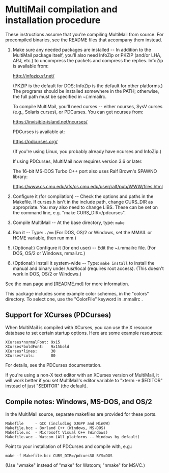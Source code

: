 MultiMail compilation and installation procedure
================================================

These instructions assume that you're compiling MultiMail from source. For
precompiled binaries, see the README files that accompany them instead.

1. Make sure any needed packages are installed --
    In addition to the MultiMail package itself, you'll also need InfoZip
    or PKZIP (and/or LHA, ARJ, etc.) to uncompress the packets and
    compress the replies. InfoZip is available from:

    <http://infozip.sf.net/>

    (PKZIP is the default for DOS; InfoZip is the default for other
    platforms.) The programs should be installed somewhere in the PATH;
    otherwise, the full path must be specified in ~/.mmailrc.

    To compile MultiMail, you'll need curses -- either ncurses, SysV
    curses (e.g., Solaris curses), or PDCurses. You can get ncurses from:

    <https://invisible-island.net/ncurses/>

    PDCurses is available at:

    <https://pdcurses.org/>

    (If you're using Linux, you probably already have ncurses and
    InfoZip.)

    If using PDCurses, MultiMail now requires version 3.6 or later.

    The 16-bit MS-DOS Turbo C++ port also uses Ralf Brown's SPAWNO
    library:

    <https://www.cs.cmu.edu/afs/cs.cmu.edu/user/ralf/pub/WWW/files.html>

2. Configure it (for compilation) --
    Check the options and paths in the Makefile. If curses.h isn't in
    the include path, change CURS_DIR as appropriate. You may also need
    to change LIBS. These can be set on the command line, e.g. "make
    CURS_DIR=/pdcurses".

3. Compile MultiMail --
    At the base directory, type: `make`

4. Run it --
    Type: `./mm`
    (For DOS, OS/2 or Windows, set the MMAIL or HOME variable, then run mm.)

5. (Optional:) Configure it (for end user) --
    Edit the ~/.mmailrc file. (For DOS, OS/2 or Windows, mmail.rc.)

6. (Optional:) Install it system-wide --
    Type: `make install`
    to install the manual and binary under /usr/local
    (requires root access). (This doesn't work in DOS, OS/2 or Windows.)

See the [man page](MANUAL.md) and [README.md] for more information.

This package includes some example color schemes, in the "colors"
directory. To select one, use the "ColorFile" keyword in .mmailrc .


Support for XCurses (PDCurses)
------------------------------

When MultiMail is compiled with XCurses, you can use the X resource
database to set certain startup options. Here are some example resources:

    XCurses*normalFont: 9x15
    XCurses*boldFont:   9x15bold
    XCurses*lines:      30
    XCurses*cols:       80

For details, see the PDCurses documentation.

If you're using a non-X text editor with an XCurses version of MultiMail,
it will work better if you set MultiMail's editor variable to "xterm -e
$EDITOR" instead of just "$EDITOR" (the default).


Compile notes: Windows, MS-DOS, and OS/2
----------------------------------------

In the MultiMail source, separate makefiles are provided for these ports.

    Makefile     - GCC (including DJGPP and MinGW)
    Makefile.bcc - Borland C++ (Windows, MS-DOS)
    Makefile.vc  - Microsoft Visual C++ (Windows)
    Makefile.wcc - Watcom (All platforms -- Windows by default)

Point to your installation of PDCurses and compile with, e.g.:

    make -f Makefile.bcc CURS_DIR=/pdcurs38 SYS=DOS

(Use "wmake" instead of "make" for Watcom; "nmake" for MSVC.)
